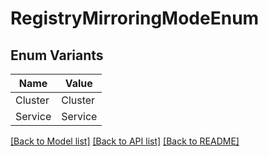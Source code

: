 # RegistryMirroringModeEnum

## Enum Variants

| Name | Value |
|---- | -----|
| Cluster | Cluster |
| Service | Service |


[[Back to Model list]](../README.md#documentation-for-models) [[Back to API list]](../README.md#documentation-for-api-endpoints) [[Back to README]](../README.md)



